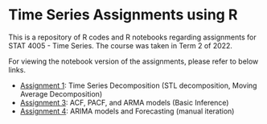 # Time Series Assignments using R

This is a repository of R codes and R notebooks regarding assignments for STAT 4005 - Time Series. The course was taken in Term 2 of 2022.

For viewing the notebook version of the assignments, please refer to below links.

- [Assignment 1](https://htmlpreview.github.io/?https://github.com/JayQuant/CourseWorks/blob/main/STAT4005/Stat-4005_HW1.html): Time Series Decomposition (STL decomposition, Moving Average Decomposition)
- [Assignment 3](https://htmlpreview.github.io/?https://github.com/JayQuant/CourseWorks/blob/main/STAT4005/Stat-4005_HW3.html): ACF, PACF, and ARMA models (Basic Inference)
- [Assignment 4](https://htmlpreview.github.io/?https://github.com/JayQuant/CourseWorks/blob/main/STAT4005/Stat-4005_HW4.html): ARIMA models and Forecasting (manual iteration)
